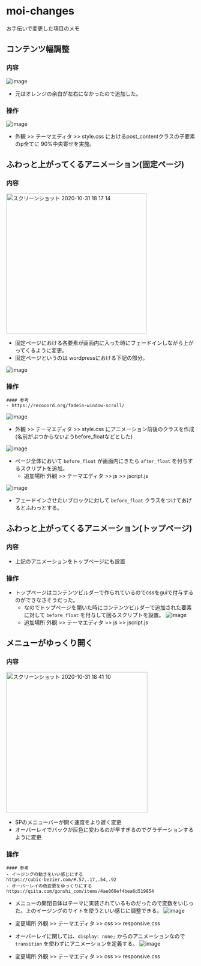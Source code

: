 # moi-changes
お手伝いで変更した項目のメモ

## コンテンツ幅調整
### 内容
![image](https://user-images.githubusercontent.com/26806928/97775325-10c69100-1ba3-11eb-8e41-96e672076c0a.png)
- 元はオレンジの余白が左右になかったので追加した。
### 操作
![image](https://user-images.githubusercontent.com/26806928/97775448-0658c700-1ba4-11eb-8d6d-b5f45a093bab.png)
- 外観 >> テーマエディタ >> style.css におけるpost_contentクラスの子要素のp全てに 90%中央寄せを実施。

## ふわっと上がってくるアニメーション(固定ページ)
### 内容
<img width="374" alt="スクリーンショット 2020-10-31 18 17 14" src="https://user-images.githubusercontent.com/26806928/97775620-79af0880-1ba5-11eb-9a14-c4aa55852b43.png">

- 固定ページにおける各要素が画面内に入った時にフェードインしながら上がってくるように変更。
- 固定ページというのは wordpressにおける下記の部分。

![image](https://user-images.githubusercontent.com/26806928/97775522-b1698080-1ba4-11eb-9f55-843655cd8884.png)

### 操作
```
#### 参考
- https://recooord.org/fadein-window-scroll/
```

![image](https://user-images.githubusercontent.com/26806928/97775786-b62f3400-1ba6-11eb-9dd8-babbfa4ad89c.png)
- 外観 >> テーマエディタ >> style.css にアニメーション前後のクラスを作成(名前がぶつからないようbefore_floatなどとした)

![image](https://user-images.githubusercontent.com/26806928/97775845-35246c80-1ba7-11eb-9e7d-e53af1157653.png)
- ページ全体において `before_float` が画面内にきたら `after_float` を付与するスクリプトを追加。
  - 追加場所 外観 >> テーマエディタ >> js >> jscript.js

![image](https://user-images.githubusercontent.com/26806928/97775914-c562b180-1ba7-11eb-894c-12223c5de1e4.png)
- フェードインさせたいブロックに対して `before_float` クラスをつけてあげるとふわっとする。

## ふわっと上がってくるアニメーション(トップページ)
### 内容
- 上記のアニメーションをトップページにも設置
### 操作
- トップページはコンテンツビルダーで作られているのでcssをguiで付与するのができなさそうだった。
  - なのでトップページを開いた時にコンテンツビルダーで追加された要素に対して `before_float` を付与して回るスクリプトを設置。
  ![image](https://user-images.githubusercontent.com/26806928/97776020-7406f200-1ba8-11eb-8a99-04c569f8fccf.png)
  - 追加場所 外観 >> テーマエディタ >> js >> jscript.js

## メニューがゆっくり開く
### 内容
<img width="376" alt="スクリーンショット 2020-10-31 18 41 10" src="https://user-images.githubusercontent.com/26806928/97776071-bf210500-1ba8-11eb-9c6e-8019f521f92b.png">

- SPのメニューバーが開く速度をより遅く変更
- オーバーレイでバックが灰色に変わるのが早すぎるのでグラデーションするように変更

### 操作
```
#### 参考
- イージングの動きをいい感じにする
https://cubic-bezier.com/#.57,.17,.54,.92
- オーバーレイの色変更をゆっくりにする
https://qiita.com/gonshi_com/items/4ae066ef4bea6d519854
```

- メニューの開閉自体はテーマに実装されているものだったので変数をいじった。上のイージングのサイトを使うといい感じに調整できる。
![image](https://user-images.githubusercontent.com/26806928/97776201-7e75bb80-1ba9-11eb-9d9e-da111a11af56.png)
- 変更場所 外観 >> テーマエディタ >> css >> responsive.css

- オーバーレイに関しては、`display: none;` からのアニメーションなので `transition` を使わずにアニメーションを定義する。
![image](https://user-images.githubusercontent.com/26806928/97776253-ea582400-1ba9-11eb-885a-99ff054ae44b.png)
- 変更場所 外観 >> テーマエディタ >> css >> responsive.css

